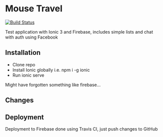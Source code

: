 # Mouse Travel
[![Build Status](https://travis-ci.org/wakeupdead/MouseTravel.svg?branch=master)](https://travis-ci.org/wakeupdead/MouseTravel)

Test application with Ionic 3 and Firebase, includes simple lists and chat with auth using Facebook

## Installation
- Clone repo
- Install Ionic globally i.e. npm i -g ionic
- Run ionic serve

Might have forgotten something like firebase...
## Changes

## Deployment

Deployment to Firebase done using Travis CI, just push changes to GitHub

